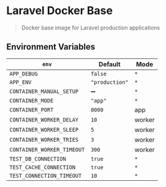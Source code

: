 # Laravel Docker Base

> Docker base image for Laravel production applications

## Environment Variables

| `env`                      | Default        | Mode   |
| -------------------------- | -------------- | ------ |
| `APP_DEBUG`                | `false`        | `*`    |
| `APP_ENV`                  | `"production"` | `*`    |
| `CONTAINER_MANUAL_SETUP`   | ➖              | `*`    |
| `CONTAINER_MODE`           | `"app"`        | `*`    |
| `CONTAINER_PORT`           | `8000`         | app    |
| `CONTAINER_WORKER_DELAY`   | `10`           | worker |
| `CONTAINER_WORKER_SLEEP`   | `5`            | worker |
| `CONTAINER_WORKER_TRIES`   | `3`            | worker |
| `CONTAINER_WORKER_TIMEOUT` | `300`          | worker |
| `TEST_DB_CONNECTION`       | `true`         | `*`    |
| `TEST_CACHE_CONNECTION`    | `true`         | `*`    |
| `TEST_CONNECTION_TIMEOUT`  | `10`           | `*`    |
